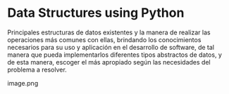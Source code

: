 # Data Structures using Python
 Principales estructuras de datos existentes y la manera de realizar las operaciones más comunes con ellas, brindando los conocimientos necesarios para su uso y aplicación en el desarrollo de software, de tal manera que pueda implementarlos diferentes tipos abstractos  de datos, y de esta manera, escoger el más apropiado según las necesidades del problema a resolver.

image.png